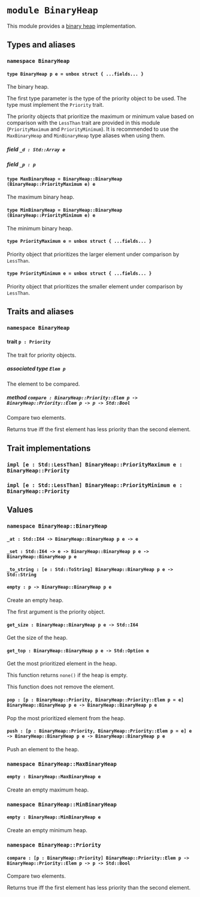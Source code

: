 # `module BinaryHeap`

This module provides a [binary heap](https://en.wikipedia.org/wiki/Binary_heap) implementation.

## Types and aliases

### `namespace BinaryHeap`

#### `type BinaryHeap p e = unbox struct { ...fields... }`

The binary heap.

The first type parameter is the type of the priority object to be used.
The type must implement the `Priority` trait.

The priority objects that prioritize the maximum or minimum value based on comparison with the `LessThan` trait are
provided in this module (`PriorityMaximum` and `PriorityMinimum`).
It is recommended to use the `MaxBinaryHeap` and `MinBinaryHeap` type aliases when using them.

##### field `_d : Std::Array e`

##### field `_p : p`

#### `type MaxBinaryHeap = BinaryHeap::BinaryHeap (BinaryHeap::PriorityMaximum e) e`

The maximum binary heap.

#### `type MinBinaryHeap = BinaryHeap::BinaryHeap (BinaryHeap::PriorityMinimum e) e`

The minimum binary heap.

#### `type PriorityMaximum e = unbox struct { ...fields... }`

Priority object that prioritizes the larger element under comparison by `LessThan`.

#### `type PriorityMinimum e = unbox struct { ...fields... }`

Priority object that prioritizes the smaller element under comparison by `LessThan`.

## Traits and aliases

### `namespace BinaryHeap`

#### trait `p : Priority`

The trait for priority objects.

##### associated type `Elem p`

The element to be compared.

##### method `compare : BinaryHeap::Priority::Elem p -> BinaryHeap::Priority::Elem p -> p -> Std::Bool`

Compare two elements.

Returns true iff the first element has less priority than the second element.

## Trait implementations

### `impl [e : Std::LessThan] BinaryHeap::PriorityMaximum e : BinaryHeap::Priority`

### `impl [e : Std::LessThan] BinaryHeap::PriorityMinimum e : BinaryHeap::Priority`

## Values

### `namespace BinaryHeap::BinaryHeap`

#### `_at : Std::I64 -> BinaryHeap::BinaryHeap p e -> e`

#### `_set : Std::I64 -> e -> BinaryHeap::BinaryHeap p e -> BinaryHeap::BinaryHeap p e`

#### `_to_string : [e : Std::ToString] BinaryHeap::BinaryHeap p e -> Std::String`

#### `empty : p -> BinaryHeap::BinaryHeap p e`

Create an empty heap.

The first argument is the priority object.

#### `get_size : BinaryHeap::BinaryHeap p e -> Std::I64`

Get the size of the heap.

#### `get_top : BinaryHeap::BinaryHeap p e -> Std::Option e`

Get the most prioritized element in the heap.

This function returns `none()` if the heap is empty.

This function does not remove the element.

#### `pop : [p : BinaryHeap::Priority, BinaryHeap::Priority::Elem p = e] BinaryHeap::BinaryHeap p e -> BinaryHeap::BinaryHeap p e`

Pop the most prioritized element from the heap.

#### `push : [p : BinaryHeap::Priority, BinaryHeap::Priority::Elem p = e] e -> BinaryHeap::BinaryHeap p e -> BinaryHeap::BinaryHeap p e`

Push an element to the heap.

### `namespace BinaryHeap::MaxBinaryHeap`

#### `empty : BinaryHeap::MaxBinaryHeap e`

Create an empty maximum heap.

### `namespace BinaryHeap::MinBinaryHeap`

#### `empty : BinaryHeap::MinBinaryHeap e`

Create an empty minimum heap.

### `namespace BinaryHeap::Priority`

#### `compare : [p : BinaryHeap::Priority] BinaryHeap::Priority::Elem p -> BinaryHeap::Priority::Elem p -> p -> Std::Bool`

Compare two elements.

Returns true iff the first element has less priority than the second element.